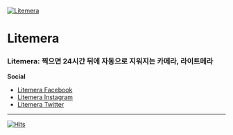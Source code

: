 [![Litemera](https://litemera.github.io/images/launcher.svg)](https://litemera.github.io/)

# Litemera

### Litemera: 찍으면 24시간 뒤에 자동으로 지워지는 카메라, 라이트메라

**Social**

- [Litemera Facebook](https://www.facebook.com/Litemera-%EB%9D%BC%EC%9D%B4%ED%8A%B8%EB%A9%94%EB%9D%BC-106945318323623)
- [Litemera Instagram](https://www.instagram.com/litemera.app/)
- [Litemera Twitter](https://twitter.com/litemera_app)

---

[![Hits](https://hits.seeyoufarm.com/api/count/incr/badge.svg?url=https%3A%2F%2Fgithub.com%2Flitemera%2Flitemera.github.io&count_bg=%2379C83D&title_bg=%23555555&icon=&icon_color=%23E7E7E7&title=hits&edge_flat=false)](https://litemera.github.io/)
